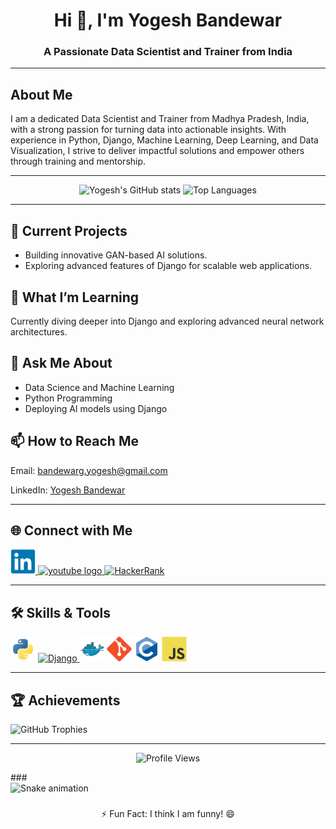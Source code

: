 <h1 align="center">Hi 👋, I'm Yogesh Bandewar</h1>
<h3 align="center">A Passionate Data Scientist and Trainer from India</h3>

---

<h2 align="left">About Me</h2>
<p align="left">I am a dedicated Data Scientist and Trainer from Madhya Pradesh, India, with a strong passion for turning data into actionable insights. With experience in Python, Django, Machine Learning, Deep Learning, and Data Visualization, I strive to deliver impactful solutions and empower others through training and mentorship.</p>

---

<div align="center">
  <img src="https://github-readme-stats.vercel.app/api?username=Yogesh0801&show_icons=true&include_all_commits=true&count_private=true&theme=dracula" height="150" alt="Yogesh's GitHub stats" />
  <img src="https://github-readme-stats.vercel.app/api/top-langs?username=Yogesh0801&layout=compact&langs_count=6&theme=dracula" height="150" alt="Top Languages" />
</div>

---

<h2 align="left">🔭 Current Projects</h2>
<ul>
  <li>Building innovative GAN-based AI solutions.</li>
  <li>Exploring advanced features of Django for scalable web applications.</li>
</ul>

<h2 align="left">🌱 What I’m Learning</h2>
<p>Currently diving deeper into Django and exploring advanced neural network architectures.</p>

<h2 align="left">💬 Ask Me About</h2>
<ul>
  <li>Data Science and Machine Learning</li>
  <li>Python Programming</li>
  <li>Deploying AI models using Django</li>
</ul>

<h2 align="left">📫 How to Reach Me</h2>
<p>Email: <a href="mailto:bandewarg.yogesh@gmail.com">bandewarg.yogesh@gmail.com</a></p>
<p>LinkedIn: <a href="https://linkedin.com/in/yogesh-bandewar-091055219">Yogesh Bandewar</a></p>

---

<h2 align="left">🌐 Connect with Me</h2>
<p>
  <a href="https://linkedin.com/in/yogesh-bandewar-091055219" target="_blank">
    <img src="https://raw.githubusercontent.com/devicons/devicon/master/icons/linkedin/linkedin-original.svg" height="40" alt="LinkedIn" />
  </a>
  <a href="https://www.youtube.com/c/codeeyog" target="_blank">
    <img src="https://img.shields.io/static/v1?message=Youtube&logo=youtube&label=&color=FF0000&logoColor=white&labelColor=&style=for-the-badge" height="40" alt="youtube logo"  />
<a href="https://www.hackerrank.com/" target="_blank">
    <img src="https://img.shields.io/badge/HackerRank-2EC866?style=for-the-badge&logo=hackerrank&logoColor=white" height="40" alt="HackerRank" />
  </a>
</p>

---

<h2 align="left">🛠️ Skills & Tools</h2>
<p>
  <img src="https://raw.githubusercontent.com/devicons/devicon/master/icons/python/python-original.svg" height="40" alt="Python" />
  <a href="https://www.djangoproject.com/" target="_blank">
    <img src="https://img.shields.io/badge/Django-092E20?style=for-the-badge&logo=django&logoColor=white" height="40" alt="Django" />
  </a>
  <img src="https://raw.githubusercontent.com/devicons/devicon/master/icons/docker/docker-original.svg" height="40" alt="Docker" />
  <img src="https://raw.githubusercontent.com/devicons/devicon/master/icons/git/git-original.svg" height="40" alt="Git" />
  <img src="https://raw.githubusercontent.com/devicons/devicon/master/icons/c/c-original.svg" height="40" alt="C" />
  <img src="https://raw.githubusercontent.com/devicons/devicon/master/icons/javascript/javascript-original.svg" height="40" alt="JavaScript" />
</p>

---

<h2 align="left">🏆 Achievements</h2>
<p align="left">
  <img src="https://github-profile-trophy.vercel.app/?username=Yogesh0801&theme=dracula" alt="GitHub Trophies" />
</p>

---

<p align="center">
  <img src="https://komarev.com/ghpvc/?username=Yogesh0801&label=Profile%20views&color=blue&style=flat" alt="Profile Views" />
</p>
###

<br clear="both">

<img src="https://raw.githubusercontent.com/Yogesh0801//Yogesh0801//output/snake.svg" alt="Snake animation" />

###
<p align="center">
  ⚡ Fun Fact: I think I am funny! 😄
</p>
